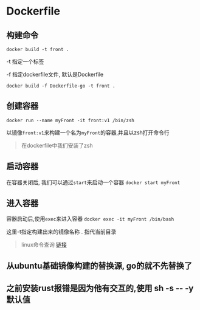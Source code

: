 
# Dockerfile

## 构建命令

`docker build -t front .`

-t 指定一个标签  

-f 指定dockerfile文件, 默认是Dockerfile  

`docker build -f Dockerfile-go -t front .`


## 创建容器

`docker run --name myFront -it front:v1 /bin/zsh`

以镜像`front:v1`来构建一个名为`myFront`的容器,并且以zsh打开命令行
> 在dockerfile中我们安装了zsh

## 启动容器

在容器关闭后, 我们可以通过`start`来启动一个容器
`docker start myFront`

## 进入容器

容器启动后,使用`exec`来进入容器
`docker exec -it myFront /bin/bash`

这里-t指定构建出来的镜像名称
. 指代当前目录

> linux命令查询 [链接](https://wangchujiang.com/linux-command/)

## 从ubuntu基础镜像构建的替换源, go的就不先替换了

## 之前安装rust报错是因为他有交互的,使用 sh -s -- -y默认值